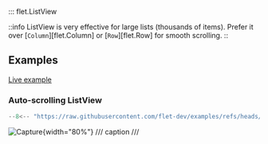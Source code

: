 ::: flet.ListView

::info
ListView is very effective for large lists (thousands of items). 
Prefer it over [`Column`][flet.Column] 
or [`Row`][flet.Row] for smooth scrolling.
::



## Examples

[Live example](https://flet-controls-gallery.fly.dev/layout/listview)

### Auto-scrolling ListView

```python
--8<-- "https://raw.githubusercontent.com/flet-dev/examples/refs/heads/v1-docs/python/controls/"
```

![Capture](){width="80%"}
/// caption
///